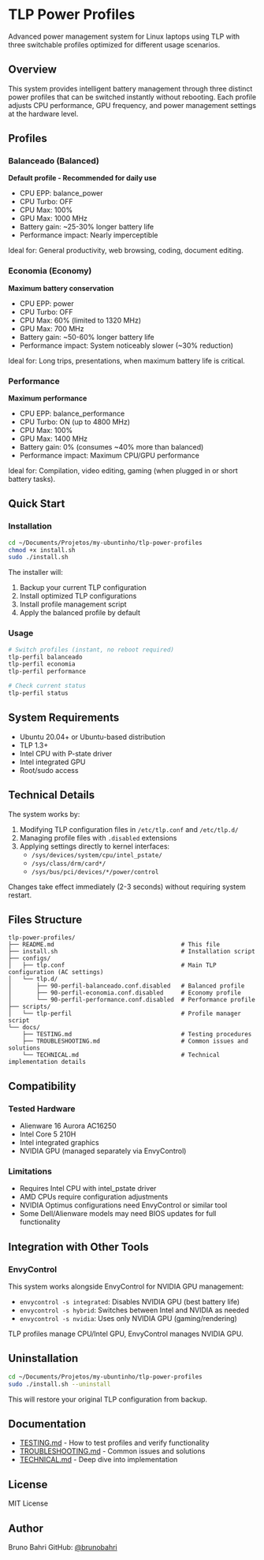 # TLP Power Profiles

Advanced power management system for Linux laptops using TLP with three switchable profiles optimized for different usage scenarios.

## Overview

This system provides intelligent battery management through three distinct power profiles that can be switched instantly without rebooting. Each profile adjusts CPU performance, GPU frequency, and power management settings at the hardware level.

## Profiles

### Balanceado (Balanced)
**Default profile - Recommended for daily use**

- CPU EPP: balance_power
- CPU Turbo: OFF
- CPU Max: 100%
- GPU Max: 1000 MHz
- Battery gain: ~25-30% longer battery life
- Performance impact: Nearly imperceptible

Ideal for: General productivity, web browsing, coding, document editing.

### Economia (Economy)
**Maximum battery conservation**

- CPU EPP: power
- CPU Turbo: OFF
- CPU Max: 60% (limited to 1320 MHz)
- GPU Max: 700 MHz
- Battery gain: ~50-60% longer battery life
- Performance impact: System noticeably slower (~30% reduction)

Ideal for: Long trips, presentations, when maximum battery life is critical.

### Performance
**Maximum performance**

- CPU EPP: balance_performance
- CPU Turbo: ON (up to 4800 MHz)
- CPU Max: 100%
- GPU Max: 1400 MHz
- Battery gain: 0% (consumes ~40% more than balanced)
- Performance impact: Maximum CPU/GPU performance

Ideal for: Compilation, video editing, gaming (when plugged in or short battery tasks).

## Quick Start

### Installation

```bash
cd ~/Documents/Projetos/my-ubuntinho/tlp-power-profiles
chmod +x install.sh
sudo ./install.sh
```

The installer will:
1. Backup your current TLP configuration
2. Install optimized TLP configurations
3. Install profile management script
4. Apply the balanced profile by default

### Usage

```bash
# Switch profiles (instant, no reboot required)
tlp-perfil balanceado
tlp-perfil economia
tlp-perfil performance

# Check current status
tlp-perfil status
```

## System Requirements

- Ubuntu 20.04+ or Ubuntu-based distribution
- TLP 1.3+
- Intel CPU with P-state driver
- Intel integrated GPU
- Root/sudo access

## Technical Details

The system works by:
1. Modifying TLP configuration files in `/etc/tlp.conf` and `/etc/tlp.d/`
2. Managing profile files with `.disabled` extensions
3. Applying settings directly to kernel interfaces:
   - `/sys/devices/system/cpu/intel_pstate/`
   - `/sys/class/drm/card*/`
   - `/sys/bus/pci/devices/*/power/control`

Changes take effect immediately (2-3 seconds) without requiring system restart.

## Files Structure

```
tlp-power-profiles/
├── README.md                                    # This file
├── install.sh                                   # Installation script
├── configs/
│   ├── tlp.conf                                 # Main TLP configuration (AC settings)
│   └── tlp.d/
│       ├── 90-perfil-balanceado.conf.disabled   # Balanced profile
│       ├── 90-perfil-economia.conf.disabled     # Economy profile
│       └── 90-perfil-performance.conf.disabled  # Performance profile
├── scripts/
│   └── tlp-perfil                               # Profile manager script
└── docs/
    ├── TESTING.md                               # Testing procedures
    ├── TROUBLESHOOTING.md                       # Common issues and solutions
    └── TECHNICAL.md                             # Technical implementation details
```

## Compatibility

### Tested Hardware
- Alienware 16 Aurora AC16250
- Intel Core 5 210H
- Intel integrated graphics
- NVIDIA GPU (managed separately via EnvyControl)

### Limitations
- Requires Intel CPU with intel_pstate driver
- AMD CPUs require configuration adjustments
- NVIDIA Optimus configurations need EnvyControl or similar tool
- Some Dell/Alienware models may need BIOS updates for full functionality

## Integration with Other Tools

### EnvyControl
This system works alongside EnvyControl for NVIDIA GPU management:
- `envycontrol -s integrated`: Disables NVIDIA GPU (best battery life)
- `envycontrol -s hybrid`: Switches between Intel and NVIDIA as needed
- `envycontrol -s nvidia`: Uses only NVIDIA GPU (gaming/rendering)

TLP profiles manage CPU/Intel GPU, EnvyControl manages NVIDIA GPU.

## Uninstallation

```bash
cd ~/Documents/Projetos/my-ubuntinho/tlp-power-profiles
sudo ./install.sh --uninstall
```

This will restore your original TLP configuration from backup.

## Documentation

- [TESTING.md](docs/TESTING.md) - How to test profiles and verify functionality
- [TROUBLESHOOTING.md](docs/TROUBLESHOOTING.md) - Common issues and solutions
- [TECHNICAL.md](docs/TECHNICAL.md) - Deep dive into implementation

## License

MIT License

## Author

Bruno Bahri
GitHub: [@brunobahri](https://github.com/brunobahri)
